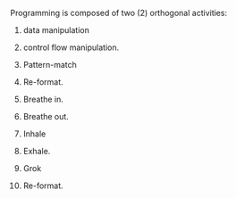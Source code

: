 Programming is composed of two (2) orthogonal activities:
1. data manipulation
2. control flow manipulation.

1. Pattern-match
2. Re-format.

1. Breathe in.
2. Breathe out.

1. Inhale
2. Exhale.

1. Grok
2. Re-format.

